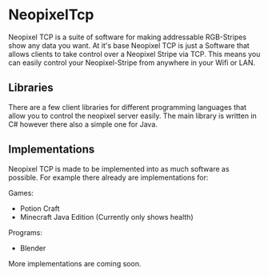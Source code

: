 # NeopixelTcp

Neopixel TCP is a suite of software for making addressable RGB-Stripes show any data you want. At it's base Neopixel TCP is just a Software that allows clients
to take control over a Neopixel Stripe via TCP. This means you can easily control your Neopixel-Stripe from anywhere in your Wifi or LAN.

## Libraries

There are a few client libraries for different programming languages that allow you to control the neopixel server easily. The main library is written in C# however
there also a simple one for Java.

## Implementations

Neopixel TCP is made to be implemented into as much software as possible. For example there already are implementations for:

Games:
- Potion Craft
- Minecraft Java Edition (Currently only shows health)

Programs:
- Blender

More implementations are coming soon.
